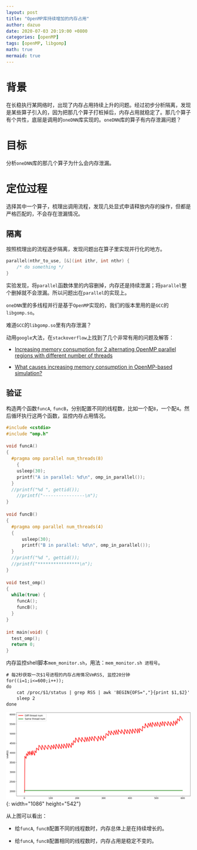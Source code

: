 ```yaml
---
layout: post
title: "OpenMP库持续增加的内存占用"
author: dazuo
date: 2020-07-03 20:19:00 +0800
categories: [openMP]
tags: [openMP, libgomp]
math: true
mermaid: true
---
```

# 背景

在长稳执行某网络时，出现了内存占用持续上升的问题。经过初步分析隔离，发现是某些算子引入的，因为把那几个算子打桩掉后，内存占用就稳定了。那几个算子有个共性，底层是调用的`oneDNN`库实现的。`oneDNN`库的算子有内存泄漏问题？

# 目标

分析`oneDNN`库的那几个算子为什么会内存泄漏。

# 定位过程

选择其中一个算子，梳理出调用流程，发现几处显式申请释放内存的操作，但都是严格匹配的，不会存在泄漏情况。

## 隔离

按照梳理出的流程逐步隔离，发现问题出在算子里实现并行化的地方。

```cpp
parallel(nthr_to_use, [&](int ithr, int nthr) {
    /* do something */
}
```

实验发现，将`parallel`函数体里的内容删掉，内存还是持续泄漏；将`parallel`整个删掉就不会泄漏。所以问题出在`parallel`的实现上。

`oneDNN`里的多线程并行是基于`OpenMP`实现的，我们的版本里用的是`GCC`的`libgomp.so`。

难道`GCC`的`libgomp.so`里有内存泄漏？

动用`google`大法，在`stackoverflow`上找到了几个非常有用的问题及解答：

- [Increasing memory consumption for 2 alternating OpenMP parallel regions with different number of threads](https://stackoverflow.com/questions/67267035/increasing-memory-consumption-for-2-alternating-openmp-parallel-regions-with-dif)

- [What causes increasing memory consumption in OpenMP-based simulation?](https://stackoverflow.com/questions/67131322/what-causes-increasing-memory-consumption-in-openmp-based-simulation)



## 验证

构造两个函数`funcA`, `funcB`，分别配置不同的线程数，比如一个配`8`，一个配`4`。然后循环执行这两个函数，监控内存占用情况。

```cpp
#include <cstdio>
#include "omp.h"

void funcA()
{
  #pragma omp parallel num_threads(8)
	{
    usleep(30);
    printf("A in parallel: %d\n", omp_in_parallel());
  }
  //printf("%d ", gettid());
	//printf("----------------\n");	  
}

void funcB()
{
  #pragma omp parallel num_threads(4)
  {
      usleep(30);
      printf("B in parallel: %d\n", omp_in_parallel());
  }
  //printf("%d ", gettid());
  //printf("****************\n");
}

void test_omp()
{
  while(true) {
    funcA();
    funcB();
  }
}

int main(void) {
  test_omp();
  return 0;
}

```

内存监控shell脚本`mem_monitor.sh`，用法：`mem_monitor.sh 进程号`。

```shell
# 每2秒获取一次$1号进程的内存占用情况VmRSS, 监控20分钟
for((i=1;i<=600;i++));
do
    cat /proc/$1/status | grep RSS | awk 'BEGIN{OFS=","}{print $1,$2}'
    sleep 2
done    
```



![image](../../img/openMP/mem-use.png){: width="1086" height="542"}

从上图可以看出：

- 给`funcA`, `funcB`配置不同的线程数时，内存总体上是在持续增长的。

- 给`funcA`, `funcB`配置相同的线程数时，内存占用是稳定不变的。
